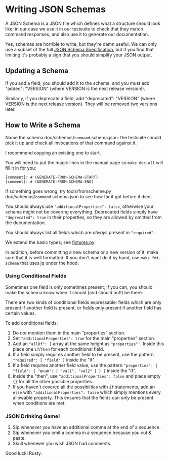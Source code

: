 # Writing JSON Schemas

A JSON Schema is a JSON file which defines what a structure should
look like; in our case we use it in our testsuite to check that they
match command responses, and also use it to generate our
documentation.

Yes, schemas are horrible to write, but they're damn useful.  We can only
use a subset of the full [JSON Schema Specification](https://json-schema.org/),
but if you find that limiting it's probably a sign that you should simplify
your JSON output.

## Updating a Schema

If you add a field, you should add it to the schema, and you must add
"added": "VERSION" (where VERSION is the next release version!).

Similarly, if you deprecate a field, add "deprecated": "VERSION" (where
VERSION is the next release version).  They will be removed two versions
later.

## How to Write a Schema

Name the schema doc/schemas/`command`.schema.json: the testsuite should
pick it up and check all invocations of that command against it.

I recommend copying an existing one to start.

You will need to put the magic lines in the manual page so `make doc-all`
will fill it in for you:

```
[comment]: # (GENERATE-FROM-SCHEMA-START)
[comment]: # (GENERATE-FROM-SCHEMA-END)
```

If something goes wrong, try tools/fromscheme.py
doc/schemas/`command`.schema.json to see how far it got before it died.

You should always use `"additionalProperties": false`, otherwise
your schema might not be covering everything.  Deprecated fields
simply have `"deprecated": true` in their properties, so they
are allowed by omitted from the documentation.

You should always list all fields which are *always* present in
`"required"`.

We extend the basic types; see
[fixtures.py][contrib/pyln-testing/pyln/testing/fixtures.py].

In addition, before committing a new schema or a new version of it, make sure that it
is well formatted. If you don't want do it by hand, use `make fmt-schema` that uses
jq under the hood.

### Using Conditional Fields

Sometimes one field is only sometimes present; if you can, you should make
the schema know when it should (and should not!) be there.

There are two kinds of conditional fields expressable: fields which
are only present if another field is present, or fields only present
if another field has certain values.

To add conditional fields:

1. Do *not* mention them in the main "properties" section.
2. Set `"additionalProperties": true` for the main "properties" section.
3. Add an `"allOf": [` array at the same height as `"properties"'`.  Inside
   this place one `if`/`then` for each conditional field.
4. If a field simply requires another field to be present, use the pattern
   `"required": [ "field" ]` inside the "if".
5. If a field requires another field value, use the pattern
   `"properties": { "field": { "enum": [ "val1", "val2" ] } }` inside
   the "if".
6. Inside the "then", use `"additionalProperties": false` and place
   empty `{}` for all the other possible properties.
7. If you haven't covered all the possibilties with `if` statements,
   add an `else` with `"additionalProperties": false` which simply
   mentions every allowable property.  This ensures that the fields
   can *only* be present when conditions are met.

### JSON Drinking Game!

1. Sip whenever you have an additional comma at the end of a sequence.
2. Sip whenever you omit a comma in a sequence because you cut & paste.
3. Skull whenever you wish JSON had comments.

Good luck!
Rusty.

[contrib/pyln-testing/pyln/testing/fixtures.py]: https://github.com/ElementsProject/lightning/tree/master/contrib/pyln-testing/pyln/testing/fixtures.py

